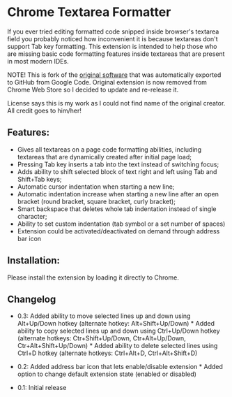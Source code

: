 # Chrome Textarea Formatter

If you ever tried editing formatted code snipped inside browser's textarea field you probably noticed how inconvenient it is because textareas don't support Tab key formatting. This extension is intended to help those who are missing basic code formatting features inside textareas that are present in most modern IDEs.

NOTE! This is fork of the [original software](https://code.google.com/archive/p/chrome-textarea-formatter/) that was automatically exported to GitHub from Google Code. Original extension is now removed from Chrome Web Store so I decided to update and re-release it.

License says this is my work as I could not find name of the original creator. All credit goes to him/her!

## Features:

* Gives all textareas on a page code formatting abilities, including textareas that are dynamically created after initial page load;
* Pressing Tab key inserts a tab into the text instead of switching focus;
* Adds ability to shift selected block of text right and left using Tab and Shift+Tab keys;
* Automatic cursor indentation when starting a new line;
* Automatic indentation increase when starting a new line after an open bracket (round bracket, square bracket, curly bracket);
* Smart backspace that deletes whole tab indentation instead of single character;
* Ability to set custom indentation (tab symbol or a set number of spaces)
* Extension could be activated/deactivated on demand through address bar icon

## Installation:

Please install the extension by loading it directly to Chrome.

## Changelog

* 0.3: Added ability to move selected lines up and down using Alt+Up/Down hotkey (alternate hotkey: Alt+Shift+Up/Down) * Added ability to copy selected lines up and down using Ctrl+Up/Down hotkey (alternate hotkeys: Ctr+Shift+Up/Down, Ctr+Alt+Up/Down, Ctr+Alt+Shift+Up/Down) * Added ability to delete selected lines using Ctrl+D hotkey (alternate hotkeys: Ctrl+Alt+D, Ctrl+Alt+Shift+D)

* 0.2: Added address bar icon that lets enable/disable extension * Added option to change default extension state (enabled or disabled)

* 0.1: Initial release
